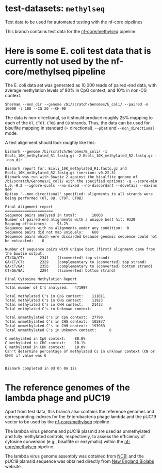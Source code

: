 # test-datasets: `methylseq`
Test data to be used for automated testing with the nf-core pipelines

This branch contains test data for the [nf-core/methylseq](https://github.com/nf-core/methylseq) pipeline.



# Here is some E. coli test data that is currently not used by the nf-core/methylseq pipeline

The E. coli data set was generated as 10,000 reads of paired-end data, with average methylation levels of 80% in CpG context, and 10% in non-CG context.

```
Sherman --non_dir --genome /bi/scratch/Genomes/E_coli/ --paired -n 10000 -l 100 --CG 20 --CH 90
```

The data is non-directional, so it should produce roughly 25% mapping to each of the `OT`, `CTOT`, `CTOB` and `OB` strands. Thus, the data can be used for bisulfite mapping in standard (= directional), `--pbat` and `--non_directional` mode.

A test alignment should look roughly like this:

`bismark --genome /bi/scratch/Genomes/E_coli/ -1 Ecoli_10K_methylated_R1.fastq.gz -2 Ecoli_10K_methylated_R2.fastq.gz --non_dir`

```
Bismark report for: Ecoli_10K_methylated_R1.fastq.gz and Ecoli_10K_methylated_R2.fastq.gz (version: v0.22.3)
Bismark was run with Bowtie 2 against the bisulfite genome of /bi/scratch/Genomes/E_coli/ with the specified options: -q --score-min L,0,-0.2 --ignore-quals --no-mixed --no-discordant --dovetail --maxins 500
Option '--non_directional' specified: alignments to all strands were being performed (OT, OB, CTOT, CTOB)

Final Alignment report
======================
Sequence pairs analysed in total:       10000
Number of paired-end alignments with a unique best hit: 9320
Mapping efficiency:     93.2%
Sequence pairs with no alignments under any condition:  0
Sequence pairs did not map uniquely:    680
Sequence pairs which were discarded because genomic sequence could not be extracted:    0

Number of sequence pairs with unique best (first) alignment came from the bowtie output:
CT/GA/CT:       2341    ((converted) top strand)
GA/CT/CT:       2329    (complementary to (converted) top strand)
GA/CT/GA:       2356    (complementary to (converted) bottom strand)
CT/GA/GA:       2294    ((converted) bottom strand)

Final Cytosine Methylation Report
=================================
Total number of C's analysed:   471997

Total methylated C's in CpG context:    111011
Total methylated C's in CHG context:    11923
Total methylated C's in CHH context:    21433
Total methylated C's in Unknown context:        0

Total unmethylated C's in CpG context:  27790
Total unmethylated C's in CHG context:  105877
Total unmethylated C's in CHH context:  193963
Total unmethylated C's in Unknown context:      0

C methylated in CpG context:    80.0%
C methylated in CHG context:    10.1%
C methylated in CHH context:    10.0%
Can't determine percentage of methylated Cs in unknown context (CN or CHN) if value was 0


Bismark completed in 0d 0h 0m 12s
```
# The reference genomes of the lambda phage and pUC19

Apart from test data, this branch also contains the reference genomes and corresponding indexes for the Enterobacteria phage lambda and the pUC19 vector to be used by the [nf-core/methylseq](https://github.com/nf-core/methylseq) pipeline.

The lambda virus genome and pUC19 plasmid are used as unmethylated and fully methylated controls, respectively, to assess the efficiency of cytosine conversion (e.g., bisulfite or enzymatic) within the [nf-core/methylseq](https://github.com/nf-core/methylseq) pipeline.

The lambda virus genome assembly was obtained from [NCBI](https://www.ncbi.nlm.nih.gov/datasets/genome/GCF_000840245.1/) and the pUC19 plamsid sequence was obtained directly from [New England Biolabs](https://www.neb.com/en/-/media/nebus/page-images/tools-and-resources/interactive-tools/dna-sequences-and-maps/text-documents/puc19fsa.txt?rev=6e10f4c4a4234d638e401cd2f4578ef0&hash=1D2E6BD5DE8CA3F58A404EF6801C06A1) website.
